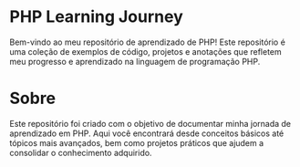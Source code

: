 # PHP Learning Journey

Bem-vindo ao meu repositório de aprendizado de PHP! Este repositório é uma coleção de exemplos de código, projetos e anotações que refletem meu progresso e aprendizado na linguagem de programação PHP.

# Sobre

Este repositório foi criado com o objetivo de documentar minha jornada de aprendizado em PHP. Aqui você encontrará desde conceitos básicos até tópicos mais avançados, bem como projetos práticos que ajudem a consolidar o conhecimento adquirido.